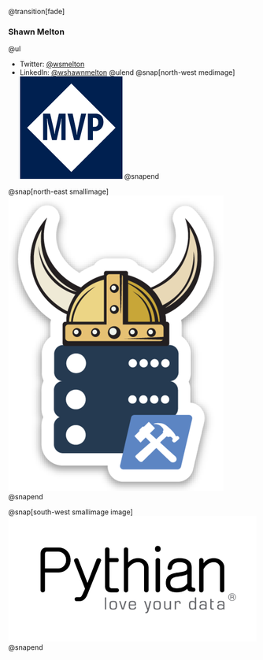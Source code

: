 @transition[fade]
### Shawn Melton
@ul
- Twitter: [@wsmelton](https://twitter.com/wsmelton)
- LinkedIn: [@wshawnmelton](https://linkedin.com/wshawnmelton)
@ulend
@snap[north-west medimage]
![mvp-logo](images/mvp_blue_avatar.png)
@snapend

@snap[north-east smallimage]
![dbatools-thor](images/dbatools_thor.png)
@snapend

@snap[south-west smallimage
image]
![pythian-logo](images/pythian_black.png)
@snapend